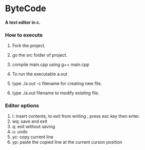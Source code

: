 # ByteCode

#### A text editor in c.

### How to execute

 1. Fork the project.
 2. go the src folder of project.
 3. compile main.cpp using g++ main.cpp
 4. To run the executable a.out

1. type ./a.out -c filename for creating new file.
2. type ./a.out filename to modify existing file.

### Editor options

1. i: insert contents, to exit from writing , press esc key then enter.
2. wq: save and exit
3. q: exit without saving
4. u: undo
5. yc: copy current line
6. yp: paste the copied line at the current curson position
